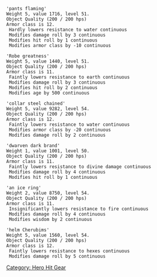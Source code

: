     'pants flaming'
    Weight 5, value 1716, level 51.
    Object Quality (200 / 200 hps)
    Armor class is 12.
     Hardly lowers resistance to water continuous
     Modifies damage roll by 3 continuous
     Modifies hit roll by 1 continuous
     Modifies armor class by -10 continuous

    'Robe greatness'
    Weight 5, value 1440, level 51.
    Object Quality (200 / 200 hps)
    Armor class is 11.
     Faintly lowers resistance to earth continuous
     Modifies damage roll by 3 continuous
     Modifies hit roll by 2 continuous
     Modifies age by 500 continuous

    'collar steel chained'
    Weight 5, value 9282, level 54.
    Object Quality (200 / 200 hps)
    Armor class is 12.
     Faintly lowers resistance to water continuous
     Modifies armor class by -20 continuous
     Modifies damage roll by 2 continuous

    'dwarven dark brand'
    Weight 1, value 1001, level 50.
    Object Quality (200 / 200 hps)
    Armor class is 11.
     Faintly lowers resistance to divine damage continuous
     Modifies damage roll by 4 continuous
     Modifies hit roll by 1 continuous

    'an ice ring'
    Weight 2, value 8750, level 54.
    Object Quality (200 / 200 hps)
    Armor class is 11.
     Insignificantly lowers resistance to fire continuous
     Modifies damage roll by 4 continuous
     Modifies wisdom by 2 continuous

    'helm Cherubims'
    Weight 5, value 1560, level 54.
    Object Quality (200 / 200 hps)
    Armor class is 12.
     Faintly lowers resistance to hexes continuous
     Modifies damage roll by 5 continuous

[Category: Hero Hit Gear](Category:_Hero_Hit_Gear "wikilink")
